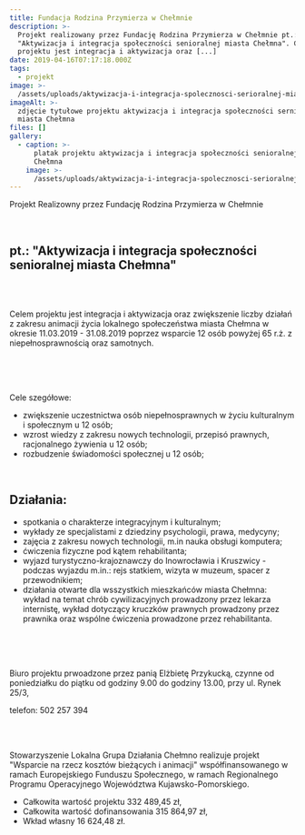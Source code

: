 ```yaml
---
title: Fundacja Rodzina Przymierza w Chełmnie
description: >-
  Projekt realizowany przez Fundację Rodzina Przymierza w Chełmnie pt.:
  "Aktywizacja i integracja społeczności senioralnej miasta Chełmna". Celem
  projektu jest integracja i aktywizacja oraz [...]
date: 2019-04-16T07:17:18.000Z
tags:
  - projekt
image: >-
  /assets/uploads/aktywizacja-i-integracja-spolecznosci-serioralnej-miasta-chelmna-head.png
imageAlt: >-
  zdjęcie tytułowe projektu aktywizacja i integracja społeczności sernioralnej
  miasta Chełmna
files: []
gallery:
  - caption: >-
      platak projektu aktywizacja i integracja społeczności senioralnej miasta
      Chełmna
    image: >-
      /assets/uploads/aktywizacja-i-integracja-spolecznosci-serioralnej-miasta-chelmna.png
---
```

Projekt Realizowny przez Fundację Rodzina Przymierza w Chełmnie

<br>

## pt.: "Aktywizacja i integracja społeczności senioralnej miasta Chełmna"

<br>

<br>

Celem projektu jest integracja i aktywizacja oraz zwiększenie liczby działań z zakresu animacji życia lokalnego społeczeństwa miasta Chełmna w okresie 11.03.2019 - 31.08.2019 poprzez wsparcie 12 osób powyżej 65 r.ż. z niepełnosprawnością oraz samotnych.

<br>

<br>

<br>

Cele szegółowe:

* zwiększenie uczestnictwa osób niepełnosprawnych w życiu kulturalnym i społecznym u 12 osób;
* wzrost wiedzy z zakresu nowych technologii, przepisó prawnych, racjonalnego żywienia u 12 osób;
* rozbudzenie świadomości społecznej u 12 osób;

<br>

## Działania:

* spotkania o charakterze integracyjnym i kulturalnym;
* wykłady ze specjalistami z dziedziny psychologii, prawa, medycyny;
* zajęcia z zakresu nowych technologii, m.in nauka obsługi komputera;
* ćwiczenia fizyczne pod kątem rehabilitanta;
* wyjazd turystyczno-krajoznawczy do Inowrocławia i Kruszwicy - podczas wyjazdu m.in.: rejs statkiem, wizyta w muzeum, spacer z przewodnikiem;
* działania otwarte dla wsszystkich mieszkańców miasta Chełmna: wykład na temat chrób cywilizacyjnych prowadzony przez lekarza internistę, wykład dotyczący kruczków prawnych prowadzony przez prawnika oraz wspólne ćwiczenia prowadzone przez rehabilitanta.

<br>

<br>

<br>

Biuro projektu prwoadzone przez panią Elżbietę Przykucką, czynne od poniedziałku do piątku od godziny 9.00 do godziny 13.00, przy ul. Rynek 25/3,

telefon: 502 257 394

<br>

<br>

Stowarzyszenie Lokalna Grupa Działania Chełmno realizuje projekt "Wsparcie na rzecz kosztów bieżących i animacji" współfinansowanego w ramach Europejskiego Funduszu Społecznego, w ramach Regionalnego Programu Operacyjnego Województwa Kujawsko-Pomorskiego.

* Całkowita wartość projektu 332 489,45 zł,
* Całkowita wartość dofinansowania 315 864,97 zł,
* Wkład własny 16 624,48 zł.

<br>

<br>

<br>
